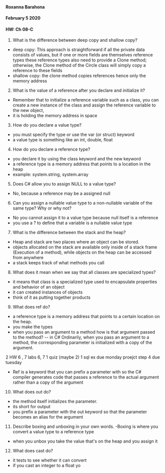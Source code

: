 #### Roxanna Barahona
#### February 5 2020
#### HW: Ch 08-C

1. What is the difference between deep copy and shallow copy?
- deep copy: This approach is straightforward if all the private data consists of values, but if one or more fields are themselves reference types these reference types also need to provide a Clone method; otherwise, the Clone method of the Circle class will
simply copy a reference to these fields
- shallow copy: the clone method copies references hence only the memory address

2. What is the value of a reference after you declare and initialize it?
- Remember that to initialize a reference variable such as a class, you can create a new instance of the class and assign the reference variable to the new object,
- it is holding the memory address in space

3. How do you declare a value type?
- you must specify the type or use the var (or struct) keyword
- a value type is something like an int, double, float

4. How do you declare a reference type?
- you declare it by using the class keyword and the new keyword
- a reference type is a memory address that points to a location in the heap
- example: system.string, system.array

5. Does C# allow you to assign NULL to a value type?
 - No, because a reference may be a assigned null

6. Can you assign a nullable value type to a non-nullable variable of the same type? Why or why not?
- No you cannot assign it to a value type because null itself is a reference
- you use a ? to define that a variable is a nullable value type

7. What is the difference between the stack and the heap?
- Heap and stack are two places where an object can be stored.
- objects allocated on the stack are available only inside of a stack frame (Execution of a method), while objects on the heap can be accessed from anywhere
- a stack keeps track of what methods you call

8. What does it mean when we say that all classes are specialized types?
- it means that class is a specialized type used to encapsulate properties and behavior of an object
- it can created instances of objects  
- think of it as putting together products

9. What does ref do?
- a reference type is a memory address that points to a certain location on the heap.
- you make the types
- when you pass an argument to a method how is that argument passed to the method?
-- in C# Ordinarily, when you pass an argument to a method, the corresponding parameter is initialized with
a copy of the argument.

2 HW
6 , 7
labs
6, 7
1 quiz (maybe 2)
1 sql ex due monday
proejct step 4 due tuesday

- Ref is a keyword that you can prefix a parameter with so the C# compiler generates code that passes a reference to the actual argument rather than a copy of the argument

10. What does out do?
- the method itself  initializes the parameter.
- its short for output
- you prefix a parameter with the out keyword so that the parameter becomes an alias for the argument

11. Describe boxing and unboxing in your own words.
-Boxing is where you convert a value type to a reference type
- when you unbox you take the value that's on the heap and you assign it

12. What does cast do?
 - it tests to see whether it can convert
 - if you cast an integer to a float yo
